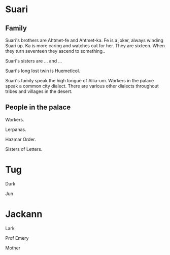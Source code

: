 # Suari

## Family

Suari's brothers are Ahtmet-fe and Ahtmet-ka. Fe is a joker, always winding Suari up. Ka is more caring and watches out for her. They are sixteen. When they turn seventeen they ascend to something..

Suari's sisters are ... and ...

Suari's long lost twin is Huemetlcol.

Suari's family speak the high tongue of Allia-um. Workers in the palace speak a common city dialect. There are various other dialects throughout tribes and villages in the desert.

## People in the palace

Workers.

Lerpanas.

Hazmar Order.

Sisters of Letters.

# Tug

Durk

Jun

# Jackann

Lark

Prof Emery

Mother